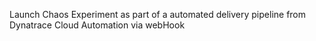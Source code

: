 Launch Chaos Experiment as part of a automated delivery pipeline from Dynatrace Cloud Automation via webHook
